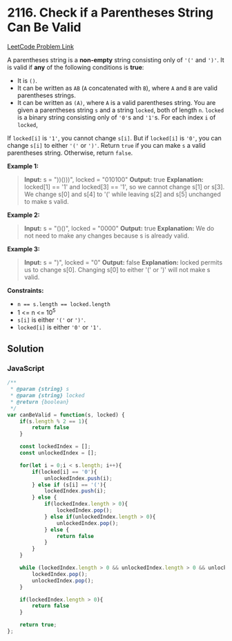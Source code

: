 # 2116. Check if a Parentheses String Can Be Valid

[LeetCode Problem Link](https://leetcode.com/problems/check-if-a-parentheses-string-can-be-valid/)

A parentheses string is a **non-empty** string consisting only of `'('` and `')'`. It is valid if **any** of the following conditions is **true**:

* It is `()`.
* It can be written as `AB` (`A` concatenated with `B`), where `A` and `B` are valid parentheses strings.
* It can be written as `(A)`, where `A` is a valid parentheses string.
You are given a parentheses string `s` and a string `locked`, both of length `n`. `locked` is a binary string consisting only of `'0'`s and `'1'`s. For each index `i` of `locked`,

If `locked[i]` is `'1'`, you cannot change `s[i]`.
But if `locked[i]` is `'0'`, you can change `s[i]` to either `'('` or `')'`.
Return `true` if you can make `s` a valid parentheses string. Otherwise, return `false`.

**Example 1:**

>**Input:** s = "))()))", locked = "010100"
**Output:** true
**Explanation:** locked[1] == '1' and locked[3] == '1', so we cannot change s[1] or s[3].
We change s[0] and s[4] to '(' while leaving s[2] and s[5] unchanged to make s valid.

**Example 2:**

>**Input:** s = "()()", locked = "0000"
**Output:** true
**Explanation:** We do not need to make any changes because s is already valid.

**Example 3:**

>**Input:** s = ")", locked = "0"
**Output:** false
**Explanation:** locked permits us to change s[0]. 
Changing s[0] to either '(' or ')' will not make s valid.

**Constraints:**

* `n == s.length == locked.length`
* 1 <= n <= $10^5$
* `s[i]` is either `'('` or `')'`.
* `locked[i]` is either `'0'` or `'1'`.

## Solution

### JavaScript

```javaScript
/**
 * @param {string} s
 * @param {string} locked
 * @return {boolean}
 */
var canBeValid = function(s, locked) {
    if(s.length % 2 == 1){
        return false
    }

    const lockedIndex = [];
    const unlockedIndex = [];

    for(let i = 0;i < s.length; i++){
        if(locked[i] == '0'){
            unlockedIndex.push(i);
        } else if (s[i] == '('){
            lockedIndex.push(i);
        } else {
            if(lockedIndex.length > 0){
                lockedIndex.pop();
            } else if(unlockedIndex.length > 0){
                unlockedIndex.pop();
            } else {
                return false
            }
        }
    }

    while (lockedIndex.length > 0 && unlockedIndex.length > 0 && unlockedIndex[unlockedIndex.length -1] > lockedIndex[lockedIndex.length - 1]){
        lockedIndex.pop();
        unlockedIndex.pop();
    }

    if(lockedIndex.length > 0){
        return false
    }

    return true;
};
```
